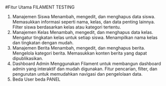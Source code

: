 #Fitur Utama FILAMENT TESTING
1. Manajemen Siswa
Menambah, mengedit, dan menghapus data siswa.
Memasukkan informasi seperti nama, kelas, dan data penting lainnya.
Filter siswa berdasarkan kelas atau kategori tertentu.
2. Manajemen Kelas
Menambah, mengedit, dan menghapus data kelas.
Mengatur tingkatan kelas untuk setiap siswa.
Menampilkan nama kelas dan tingkatan dengan mudah.
3. Manajemen Berita
Menambah, mengedit, dan menghapus berita.
Mengelola kategori berita.
Memasukkan konten berita yang dapat dipublikasikan.
4. Dashboard Admin
Menggunakan Filament untuk membangun dashboard admin yang interaktif dan mudah digunakan.
Fitur pencarian, filter, dan pengurutan untuk memudahkan navigasi dan pengelolaan data.
5. Beda User beda PANEL

